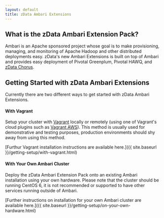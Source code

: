 ```yaml
---
layout: default
title: zData Ambari Extensions
---
```


What is the zData Ambari Extension Pack?
----------------------------------------

Ambari is an Apache sponsored project whose goal is to make provisioning, managing, and monitoring of Apache Hadoop and other distributed deployments easy. zData's new Ambari Extensions is built on top of Ambari and provides easy deployment of Pivotal Greenplum, Pivotal HAWQ, and [zData Chorus](http://www.zdatainc.com/zdata-chorus).

Getting Started with zData Ambari Extensions
--------------------------------------------

Currently there are two different ways to get started with zData Ambari Extensions.

#### With Vagrant
Setup your cluster with [Vagrant](https://www.vagrantup.com/) locally or remotely (using one of Vagrant's cloud plugins such as [Vagrant AWS](https://github.com/mitchellh/vagrant-aws)). This method is usually used for demonstrative and testing purposes, production environments should shy away from using this method.

[Furthur Vagrant installation instructions are available here.]({{ site.baseurl }}/getting-setup/with-vagrant.html)

#### With Your Own Ambari Cluster
Deploy the zData Ambari Extension Pack onto an existing Ambari installation using your own hardware. Please note that the cluster should be running CentOS 6, it is not recommended or supported to have other services running outside of Ambari.

[Further instructions on installation for your own Ambari cluster are available here.]({{ site.baseurl }}/getting-setup/on-your-own-hardware.html)
